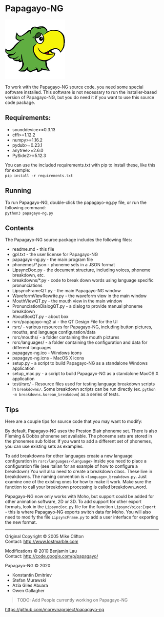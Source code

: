 # Papagayo-NG 
![alt text](https://github.com/morevnaproject-org/papagayo-ng/raw/master/rsrc/papagayo-ng.png "Papagayo-NG")


To work with the Papagayo-NG source code, you need some special software installed. This software is not necessary to run the installer-based version of Papagayo-NG, but you do need it if you want to use this source code package.

## Requirements:

* sounddevice>=0.3.13
* cffi>=1.12.2
* numpy>=1.16.2
* pydub>=0.23.1
* anytree>=2.6.0
* PySide2>=5.12.3

You can use the included requirements.txt with pip to install these, like this for example:  
``pip install -r requirements.txt``

## Running
To run Papagayo-NG, double-click the papagayo-ng.py file, or run the following command:  
``python3 papagayo-ng.py``

## Contents
The Papagayo-NG source package includes the following files:

- readme.md - this file
- gpl.txt - the user license for Papagayo-NG
- papagayo-ng.py - the main program file
- phonemes/*.json - phoneme sets in a JSON format
- LipsyncDoc.py - the document structure, including voices, phoneme breakdown, etc.
- breakdowns/*.py - code to break down words using language specific pronunciations
- LipsyncFrameQT.py - the main Papagayo-NG window
- WaveformViewRewrite.py - the waveform view in the main window
- MouthViewQT.py - the mouth view in the main window
- PronunciationDialogQT.py - a dialog to provide manual phoneme breakdown
- AboutBoxQT.py - about box
- rsrc/papagayo-ng2.ui - the QT Design File for the UI
- rsrc/ - various resources for Papagayo-NG, including button pictures, mouths, and language configuration/data
- rsrc/mouths/ - a folder containing the mouth pictures
- rsrc/languages/ - a folder containing the configuration and data for different languages
- papagayo-ng.ico - Windows icons
- papagayo-ng.icns - MacOS X icons
- setup.py - a script to build Papagayo-NG as a standalone Windows application
- setup_mac.py - a script to build Papagayo-NG as a standalone MacOS X application
- test/rsrc/ - Resource files used for testing language breakdown scripts in `breakdowns/`. Some breakdown scripts can be run directly (ex. `python -m breakdowns.korean_breakdown`) as a series of tests.

## Tips
Here are a couple tips for source code that you may want to modify:

By default, Papagayo-NG uses the Preston Blair phoneme set. There is also Fleming & Dobbs phoneme set available. The phoneme sets are stored in the phonemes sub folder. If you want to add a different set of phonemes, you can use existing sets as examples.

To add breakdowns for other languages create a new language configuration in `rsrc/languages/<language>` inside you need to place a configuration file (see italian for an example of how to configure a breakdown)  You will also need to create a breakdown class.  These live in breakdowns.  The naming convention is `<language>_breakdown.py`. Just examine one of the existing ones for how to make it work.  Make sure the function to call your breakdown processing is called breakdown_word.

Papagayo-NG now only works with Moho, but support could be added for other animation software, 2D or 3D. To add support for other export formats, look in the `LipsyncDoc.py` file for the function `LipsyncVoice:Export` - this is where Papagayo-NG exports switch data for Moho. You will also need to modify the file `LipsyncFrame.py` to add a user interface for exporting the new format.

-----------------------------

Original Copyright &copy; 2005 Mike Clifton  
Contact: http://www.lostmarble.com

Modifications &copy; 2010 Benjamin Lau  
Contact: http://code.google.com/p/papagayo/

Papagayo-NG &copy; 2020
- Konstantin Dmitriev
- Stefan Murawski
- Azia Giles Abuara
- Owen Gallagher
>TODO: Add People currently working on Papagayo-NG

https://github.com/morevnaproject/papagayo-ng
